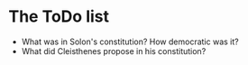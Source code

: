 # The ToDo list

- What was in Solon's constitution? How democratic was it?
- What did Cleisthenes propose in his constitution?

